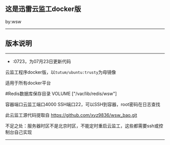 ## 这是迅雷云监工docker版
by:wsw

***
## 版本说明
***
- :0723，为07月23日更新代码


云监工程序docker版，以`tutum/ubuntu:trusty`为母镜像  

适用于所有docker平台  



#Redis数据库保存目录
VOLUME ["/var/lib/redis/wsw"]

容器端口云监工端口4000 SSH端口22，可以SSH到容器，root密码在日志查找  

此云监工源代码提取自 https://github.com/xyz9836/wsw_bao.git 

不足之处：服务器时区不是北京时区，不能定时重启云监工，这些都需要ssh或控制台自己实现  

***
